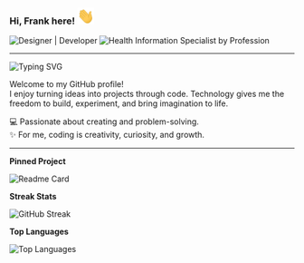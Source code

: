 ### Hi, Frank here! <img src="https://raw.githubusercontent.com/ABSphreak/ABSphreak/master/gifs/Hi.gif" width="30px">

![Designer | Developer](https://img.shields.io/badge/Designer_&_Developer-💻-1E90FF?style=for-the-badge&logo=visual-studio-code)
![Health Information Specialist by Profession](https://img.shields.io/badge/Health_Information_Specialist_by_Profession-💼-228B22?style=for-the-badge)

---

![Typing SVG](https://readme-typing-svg.herokuapp.com?size=24&color=ff79c6&width=500&lines=Exploring+Web+Development;Excited+to+Build+Projects;Open+to+Collaboration)


Welcome to my GitHub profile!  
I enjoy turning ideas into projects through code. Technology gives me the freedom to build, experiment, and bring imagination to life.

💻 Passionate about creating and problem-solving.  
✨ For me, coding is creativity, curiosity, and growth.

---

**Pinned Project**

![Readme Card](https://github-readme-stats.vercel.app/api/pin/?username=Frank-Muhiu-Wanja&repo=anime-pic-generator&theme=radical)

**Streak Stats**

![GitHub Streak](https://streak-stats.demolab.com?user=Frank-Muhiu-Wanja&theme=radical)

**Top Languages**

![Top Languages](https://github-readme-stats.vercel.app/api/top-langs/?username=Frank-Muhiu-Wanja&layout=compact&theme=radical)

